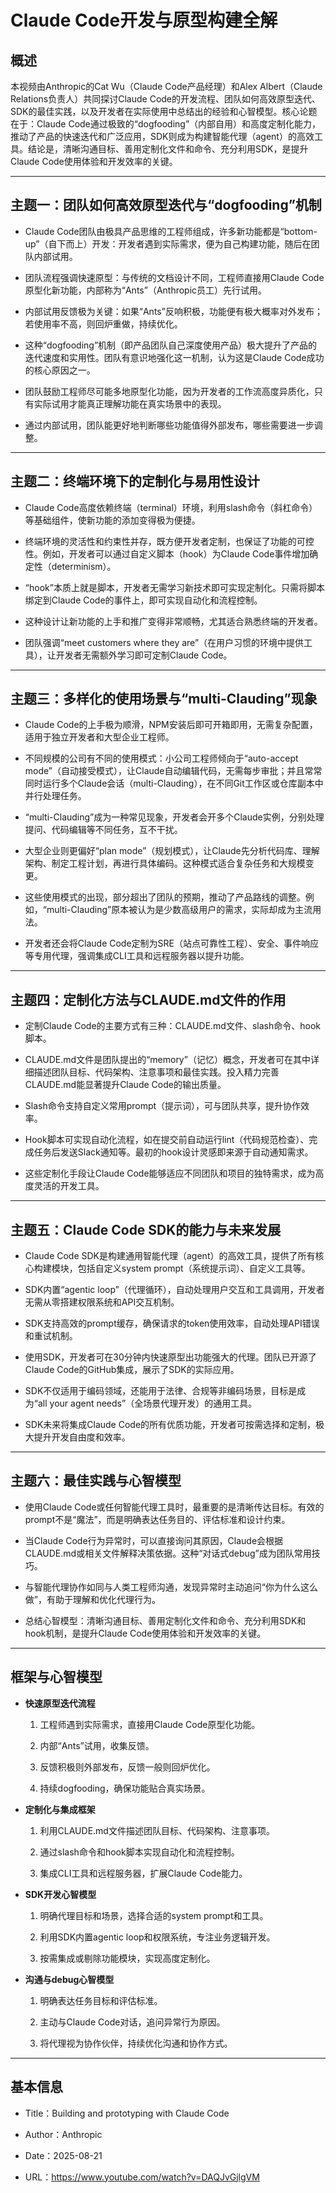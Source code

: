 # Claude Code开发与原型构建全解

## 概述

本视频由Anthropic的Cat Wu（Claude Code产品经理）和Alex Albert（Claude Relations负责人）共同探讨Claude Code的开发流程、团队如何高效原型迭代、SDK的最佳实践，以及开发者在实际使用中总结出的经验和心智模型。核心论题在于：Claude Code通过极致的“dogfooding”（内部自用）和高度定制化能力，推动了产品的快速迭代和广泛应用，SDK则成为构建智能代理（agent）的高效工具。结论是，清晰沟通目标、善用定制化文件和命令、充分利用SDK，是提升Claude Code使用体验和开发效率的关键。

---

## 主题一：团队如何高效原型迭代与“dogfooding”机制

- Claude Code团队由极具产品思维的工程师组成，许多新功能都是“bottom-up”（自下而上）开发：开发者遇到实际需求，便为自己构建功能，随后在团队内部试用。
    
- 团队流程强调快速原型：与传统的文档设计不同，工程师直接用Claude Code原型化新功能，内部称为“Ants”（Anthropic员工）先行试用。
    
- 内部试用反馈极为关键：如果“Ants”反响积极，功能便有极大概率对外发布；若使用率不高，则回炉重做，持续优化。
    
- 这种“dogfooding”机制（即产品团队自己深度使用产品）极大提升了产品的迭代速度和实用性。团队有意识地强化这一机制，认为这是Claude Code成功的核心原因之一。
    
- 团队鼓励工程师尽可能多地原型化功能，因为开发者的工作流高度异质化，只有实际试用才能真正理解功能在真实场景中的表现。
    
- 通过内部试用，团队能更好地判断哪些功能值得外部发布，哪些需要进一步调整。
    

---

## 主题二：终端环境下的定制化与易用性设计

- Claude Code高度依赖终端（terminal）环境，利用slash命令（斜杠命令）等基础组件，使新功能的添加变得极为便捷。
    
- 终端环境的灵活性和约束性并存，既方便开发者定制，也保证了功能的可控性。例如，开发者可以通过自定义脚本（hook）为Claude Code事件增加确定性（determinism）。
    
- “hook”本质上就是脚本，开发者无需学习新技术即可实现定制化。只需将脚本绑定到Claude Code的事件上，即可实现自动化和流程控制。
    
- 这种设计让新功能的上手和推广变得非常顺畅，尤其适合熟悉终端的开发者。
    
- 团队强调“meet customers where they are”（在用户习惯的环境中提供工具），让开发者无需额外学习即可定制Claude Code。
    

---

## 主题三：多样化的使用场景与“multi-Clauding”现象

- Claude Code的上手极为顺滑，NPM安装后即可开箱即用，无需复杂配置，适用于独立开发者和大型企业工程师。
    
- 不同规模的公司有不同的使用模式：小公司工程师倾向于“auto-accept mode”（自动接受模式），让Claude自动编辑代码，无需每步审批；并且常常同时运行多个Claude会话（multi-Clauding），在不同Git工作区或仓库副本中并行处理任务。
    
- “multi-Clauding”成为一种常见现象，开发者会开多个Claude实例，分别处理提问、代码编辑等不同任务，互不干扰。
    
- 大型企业则更偏好“plan mode”（规划模式），让Claude先分析代码库、理解架构、制定工程计划，再进行具体编码。这种模式适合复杂任务和大规模变更。
    
- 这些使用模式的出现，部分超出了团队的预期，推动了产品路线的调整。例如，“multi-Clauding”原本被认为是少数高级用户的需求，实际却成为主流用法。
    
- 开发者还会将Claude Code定制为SRE（站点可靠性工程）、安全、事件响应等专用代理，强调集成CLI工具和远程服务器以提升功能。
    

---

## 主题四：定制化方法与CLAUDE.md文件的作用

- 定制Claude Code的主要方式有三种：CLAUDE.md文件、slash命令、hook脚本。
    
- CLAUDE.md文件是团队提出的“memory”（记忆）概念，开发者可在其中详细描述团队目标、代码架构、注意事项和最佳实践。投入精力完善CLAUDE.md能显著提升Claude Code的输出质量。
    
- Slash命令支持自定义常用prompt（提示词），可与团队共享，提升协作效率。
    
- Hook脚本可实现自动化流程，如在提交前自动运行lint（代码规范检查）、完成任务后发送Slack通知等。最初的hook设计灵感即来源于自动通知需求。
    
- 这些定制化手段让Claude Code能够适应不同团队和项目的独特需求，成为高度灵活的开发工具。
    

---

## 主题五：Claude Code SDK的能力与未来发展

- Claude Code SDK是构建通用智能代理（agent）的高效工具，提供了所有核心构建模块，包括自定义system prompt（系统提示词）、自定义工具等。
    
- SDK内置“agentic loop”（代理循环），自动处理用户交互和工具调用，开发者无需从零搭建权限系统和API交互机制。
    
- SDK支持高效的prompt缓存，确保请求的token使用效率，自动处理API错误和重试机制。
    
- 使用SDK，开发者可在30分钟内快速原型出功能强大的代理。团队已开源了Claude Code的GitHub集成，展示了SDK的实际应用。
    
- SDK不仅适用于编码领域，还能用于法律、合规等非编码场景，目标是成为“all your agent needs”（全场景代理开发）的通用工具。
    
- SDK未来将集成Claude Code的所有优质功能，开发者可按需选择和定制，极大提升开发自由度和效率。
    

---

## 主题六：最佳实践与心智模型

- 使用Claude Code或任何智能代理工具时，最重要的是清晰传达目标。有效的prompt不是“魔法”，而是明确表达任务目的、评估标准和设计约束。
    
- 当Claude Code行为异常时，可以直接询问其原因，Claude会根据CLAUDE.md或相关文件解释决策依据。这种“对话式debug”成为团队常用技巧。
    
- 与智能代理协作如同与人类工程师沟通，发现异常时主动追问“你为什么这么做”，有助于理解和优化代理行为。
    
- 总结心智模型：清晰沟通目标、善用定制化文件和命令、充分利用SDK和hook机制，是提升Claude Code使用体验和开发效率的关键。
    

---

## 框架与心智模型

- **快速原型迭代流程**
    
    1. 工程师遇到实际需求，直接用Claude Code原型化功能。
        
    2. 内部“Ants”试用，收集反馈。
        
    3. 反馈积极则外部发布，反馈一般则回炉优化。
        
    4. 持续dogfooding，确保功能贴合真实场景。
        
- **定制化与集成框架**
    
    1. 利用CLAUDE.md文件描述团队目标、代码架构、注意事项。
        
    2. 通过slash命令和hook脚本实现自动化和流程控制。
        
    3. 集成CLI工具和远程服务器，扩展Claude Code能力。
        
- **SDK开发心智模型**
    
    1. 明确代理目标和场景，选择合适的system prompt和工具。
        
    2. 利用SDK内置agentic loop和权限系统，专注业务逻辑开发。
        
    3. 按需集成或剔除功能模块，实现高度定制化。
        
- **沟通与debug心智模型**
    
    1. 明确表达任务目标和评估标准。
        
    2. 主动与Claude Code对话，追问异常行为原因。
        
    3. 将代理视为协作伙伴，持续优化沟通和协作方式。
        

---

## 基本信息

- Title：Building and prototyping with Claude Code
    
- Author：Anthropic
    
- Date：2025-08-21
    
- URL：https://www.youtube.com/watch?v=DAQJvGjlgVM